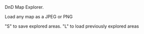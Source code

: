 DnD Map Explorer.

Load any map as a JPEG or PNG

"S" to save explored areas. "L" to load previously explored areas 
